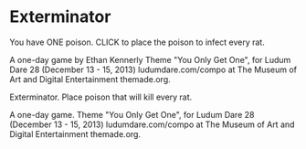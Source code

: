 Exterminator
============

You have ONE poison.
CLICK to place the poison to infect every rat.

A one-day game by Ethan Kennerly
Theme "You Only Get One", for Ludum Dare 28 (December 13 - 15, 2013) ludumdare.com/compo 
at The Museum of Art and Digital Entertainment themade.org.

Exterminator.  Place poison that will kill every rat.  

A one-day game.  Theme "You Only Get One", for Ludum Dare 28 (December 13 - 15, 2013) ludumdare.com/compo at The Museum of Art and Digital Entertainment themade.org.
